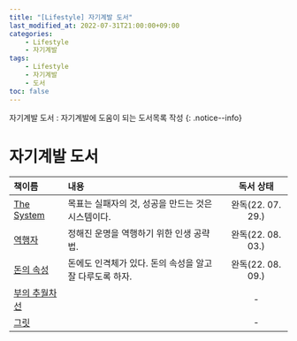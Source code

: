 ```yaml
---
title: "[Lifestyle] 자기계발 도서"
last_modified_at: 2022-07-31T21:00:00+09:00
categories:
    - Lifestyle
    - 자기계발
tags:
    - Lifestyle
    - 자기계발
    - 도서
toc: false
---
```


자기계발 도서 : 자기계발에 도움이 되는 도서목록 작성
{: .notice--info}

# 자기계발 도서

| 책이름         | 내용                                |      독서 상태      |
|:------------------------------------------------------------|:----------------------------------|:---------------:|
| [The System](http://www.yes24.com/Product/Goods/91159620)  | 목표는 실패자의 것, 성공을 만드는 것은 시스템이다.     | 완독(22. 07. 29.) |
| [역행자](http://www.yes24.com/Product/Goods/109705390)   | 정해진 운명을 역행하기 위한 인생 공략법.           | 완독(22. 08. 03.) | 
| [돈의 속성](http://www.kyobobook.co.kr/product/detailViewKor.laf?mallGb=KOR&ejkGb=KOR&barcode=9791188331796)    | 돈에도 인격체가 있다. 돈의 속성을 알고 잘 다루도록 하자. | 완독(22. 08. 09.) |
| [부의 추월차선](http://www.yes24.com/Product/Goods/9440838) |                                   |        -        |        
| [그릿](http://www.yes24.com/Product/Goods/32616060)  |                                   |        -        |             
